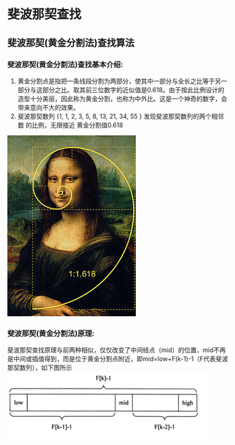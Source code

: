 
# 斐波那契查找

## 斐波那契(黄金分割法)查找算法

### 斐波那契(黄金分割法)查找基本介绍:
	
1. 黄金分割点是指把一条线段分割为两部分，使其中一部分与全长之比等于另一部分与这部分之比。取其前三位数字的近似值是0.618。由于按此比例设计的造型十分美丽，因此称为黄金分割，也称为中外比。这是一个神奇的数字，会带来意向不大的效果。
1. 斐波那契数列 {1, 1, 2, 3, 5, 8, 13, 21, 34, 55 } 发现斐波那契数列的两个相邻数 的比例，无限接近 黄金分割值0.618

 
![img](../img/QQ截图20210223151002.png)
 
 
### 斐波那契(黄金分割法)原理:
斐波那契查找原理与前两种相似，仅仅改变了中间结点（mid）的位置，mid不再是中间或插值得到，而是位于黄金分割点附近，即mid=low+F(k-1)-1（F代表斐波那契数列），如下图所示
![img](../img/QQ截图20210223151003.png)






